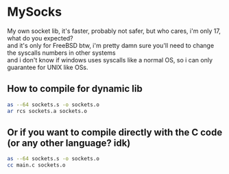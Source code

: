 # MySocks
My own socket lib, it's faster, probably not safer, but who cares, i'm only 17, what do you expected? \
and it's only for FreeBSD btw, i'm pretty damn sure you'll need to change the syscalls numbers in other systems \
and i don't know if windows uses syscalls like a normal OS, so i can only guarantee for UNIX like OSs.

## How to compile for dynamic lib
```sh
as --64 sockets.s -o sockets.o
ar rcs sockets.a sockets.o
```

## Or if you want to compile directly with the C code (or any other language? idk)
```sh
as --64 sockets.s -o sockets.o
cc main.c sockets.o
```
